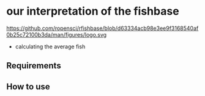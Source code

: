 # our interpretation of the fishbase

https://github.com/ropensci/rfishbase/blob/d63334acb98e3ee9f3168540af0b25c72100b3da/man/figures/logo.svg

- calculating the average fish

## Requirements

## How to use


